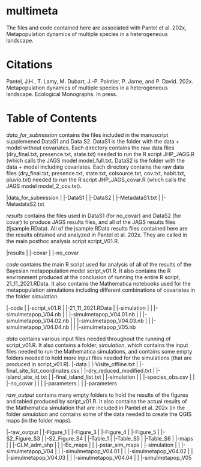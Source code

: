 # multimeta
The files and code contained here are associated with Pantel et al. 202x, Metapopulation dynamics of multiple species in a heterogeneous landscape.

# Citations
Pantel, J.H., T. Lamy, M. Dubart, J.-P. Pointier, P. Jarne, and P. David. 202x. Metapopulation dynamics of multiple species in a heterogeneous landscape. Ecological Monographs. In press.

# Table of Contents
*data_for_submission* contains the files included in the manuscript supplemened DataS1 and Data S2. DataS1 is the folder with the data + model without covariates. Each directory contains the raw data files (dry_final.txt, presence.txt, state.txt) needed to run the R script JHP_JAGS.R (which calls the JAGS model model_full.txt. DataS2 is the folder with the data + model including covariates. Each directory contains the raw data files (dry_final.txt, presence.txt, state.txt, colsource.txt, cov.txt, habit.txt, pluvio.txt) needed to run the R script JHP_JAGS_covar.R (which calls the JAGS model model_2_cov.txt).

|data_for_submission
| |-DataS1
| |-DataS2
| |-MetadataS1.txt
| |-MetadataS2.txt

*results* contains the files used in DataS1 (for no_covar) and DataS2 (for covar) to produce JAGS results files, and all of the JAGS results files (fjsample.RData). All of the jsample.RData results files contained here are the results obtained and analyzed in Pantel et al. 202x. They are called in the main posthoc analysis script script_V01.R.

|results
| |-covar
| |-no_covar

*code* contains the main R script used for analysis of all of the results of the Bayesian metapopulation model script_v01.R. It also contains the R environment produced at the conclusion of running the entire R script, 21_11_2021.RData. It also contains the Mathematica notebooks used for the metapopulation simulations including different combinations of covariates in the folder *simulation*.

|-code
| |-script_v01.R
| |-21_11_2021.RData
| |-simulation
| | |-simulmetapop_V04.nb
| | |-simulmetapop_V04.01.nb
| | |-simulmetapop_V04.02.nb
| | |-simulmetapop_V04.03.nb
| | |-simulmetapop_V04.04.nb
| | |-simulmetapop_V05.nb


*data* contains various input files needed throughout the running of script_v01.R. It also contains a folder, *simulation*, which contains the input files needed to run the Mathematica simulations, and contains some empty folders needed to hold more input files needed for the simulations (that are produced in script_v01.R).
|-data
| |-Visite_offline.txt
| |-final_site_list_coordinates.csv
| |-dry_reduced_modified.txt
| |-island_site_id.txt
| |-final_island_list.txt
| |-simulation
| | |-species_obs.csv
| | |-no_covar
| | | |-parameters
| | |-parameters

*raw_output* contains many empty folders to hold the results of the figures and tabled produced by script_v01.R. It also contains the actual results of the Mathematica simulation that are included in Pantel et al. 202x (in the folder *simulation* and contains some of the data needed to create the QGIS maps (in the folder *maps*).

|-raw_output
| |-Figure_1
| |-Figure_3
| |-Figure_4
| |-Figure_5
| |-S2_Figure_S3
| |-S2_Figure_S4
| |-Table_1
| |-Table_S5
| |-Table_S6
| |-maps
| | |-GLM_adm_shp
| | |-Ec_maps
| | |-pstar_sim_maps
| |-simulation
| | |-simulmetapop_V04
| | |-simulmetapop_V04.01
| | |-simulmetapop_V04.02
| | |-simulmetapop_V04.03
| | |-simulmetapop_V04.04
| | |-simulmetapop_V05


